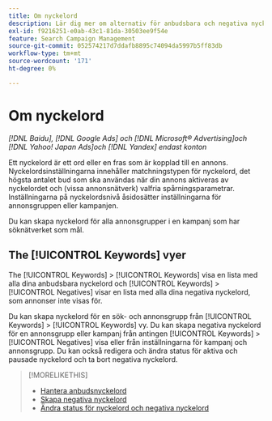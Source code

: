```yaml
---
title: Om nyckelord
description: Lär dig mer om alternativ för anbudsbara och negativa nyckelord.
exl-id: f9216251-e0ab-43c1-81da-30503ee9f54e
feature: Search Campaign Management
source-git-commit: 052574217d7ddafb8895c74094da5997b5ff83db
workflow-type: tm+mt
source-wordcount: '171'
ht-degree: 0%

---
```


# Om nyckelord

*[!DNL Baidu], [!DNL Google Ads] och [!DNL Microsoft® Advertising]och [!DNL Yahoo! Japan Ads]och [!DNL Yandex] endast konton*

Ett nyckelord är ett ord eller en fras som är kopplad till en annons. Nyckelordsinställningarna innehåller matchningstypen för nyckelord, det högsta antalet bud som ska användas när din annons aktiveras av nyckelordet och (vissa annonsnätverk) valfria spårningsparametrar. Inställningarna på nyckelordsnivå åsidosätter inställningarna för annonsgruppen eller kampanjen.

Du kan skapa nyckelord för alla annonsgrupper i en kampanj som har söknätverket som mål.

## The [!UICONTROL Keywords] vyer

The [!UICONTROL Keywords] > [!UICONTROL Keywords] visa en lista med alla dina anbudsbara nyckelord och [!UICONTROL Keywords] > [!UICONTROL Negatives] visar en lista med alla dina negativa nyckelord, som annonser inte visas för.

Du kan skapa nyckelord för en sök- och annonsgrupp från [!UICONTROL Keywords] > [!UICONTROL Keywords] vy. Du kan skapa negativa nyckelord för en annonsgrupp eller kampanj från antingen [!UICONTROL Keywords] > [!UICONTROL Negatives] visa eller från inställningarna för kampanj och annonsgrupp. Du kan också redigera och ändra status för aktiva och pausade nyckelord och ta bort negativa nyckelord.

>[!MORELIKETHIS]
>
>* [Hantera anbudsnyckelord](/help/search-social-commerce/campaign-management/campaigns/keyword-manage.md)
>* [Skapa negativa nyckelord](/help/search-social-commerce/campaign-management/campaigns/keyword-negative-create.md)
>* [Ändra status för nyckelord och negativa nyckelord](keyword-status-edit.md)

